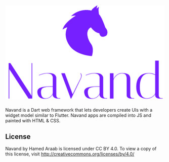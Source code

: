 <h1 align="center">
  <img alt="Navand" src="https://raw.githubusercontent.com/Hawmex/Hawmex/main/navand_logo.png">
</h1>

Navand is a Dart web framework that lets developers create UIs with a widget
model similar to Flutter. Navand apps are compiled into JS and painted with HTML
& CSS.

## License

Navand by Hamed Araab is licensed under CC BY 4.0. To view a copy of this
license, visit http://creativecommons.org/licenses/by/4.0/
